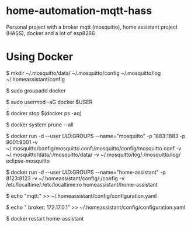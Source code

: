 # home-automation-mqtt-hass
Personal project with a broker mqtt (mosquitto), home assistant project (HASS), docker and a lot of esp8266

# Using Docker

$ mkdir ~/.mosquitto/data/ ~/.mosquitto/config ~/.mosquitto/log ~/.homeassistant/config

$ sudo groupadd docker

$ sudo usermod -aG docker $USER

$ docker stop $(docker ps -aq)

$ docker system prune --all

$ docker run -d --user $UID:$GROUPS --name="mosquitto" -p 1883:1883 -p 9001:9001 -v ~/.mosquitto/config/mosquitto.conf:/mosquitto/config/mosquitto.conf -v ~/.mosquitto/data/:/mosquitto/data/ -v ~/.mosquitto/log/:/mosquitto/log/ eclipse-mosquitto

$ docker run -d --user $UID:$GROUPS --name="home-assistant" -p 8123:8123  -v ~/.homeassistant/config/:/config -v /etc/localtime/:/etc/localtime:ro homeassistant/home-assistant

$ echo "mqtt:" >> ~/.homeassistant/config/configuration.yaml

$ echo "  broker: 172.17.0.1" >> ~/.homeassistant/config/configuration.yaml

$ docker restart home-assistant 
 
